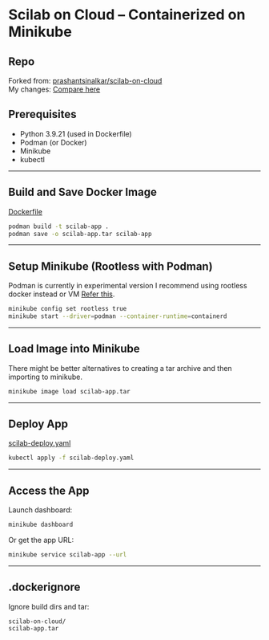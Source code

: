 # Scilab on Cloud – Containerized on Minikube

## Repo

Forked from: [prashantsinalkar/scilab-on-cloud](https://github.com/prashantsinalkar/scilab-on-cloud)  
My changes: [Compare here](https://github.com/prashantsinalkar/scilab-on-cloud/compare/maxprocess...RaghavJit:scilab-on-cloud:maxprocess)

## Prerequisites

- Python 3.9.21 (used in Dockerfile)
- Podman (or Docker)
- Minikube
- kubectl

---

## Build and Save Docker Image

[Dockerfile](./Dockerfile)

```bash
podman build -t scilab-app .
podman save -o scilab-app.tar scilab-app
```

---

## Setup Minikube (Rootless with Podman)
Podman is currently in experimental version I recommend using rootless docker instead or VM [Refer this](https://minikube.sigs.k8s.io/docs/drivers/podman/).

```bash
minikube config set rootless true
minikube start --driver=podman --container-runtime=containerd
```

---

## Load Image into Minikube

There might be better alternatives to creating a tar archive and then importing to minikube.

```bash
minikube image load scilab-app.tar
```

---

## Deploy App

[scilab-deploy.yaml](./scilab-deploy.yaml)

```bash
kubectl apply -f scilab-deploy.yaml
```

---

## Access the App

Launch dashboard:

```bash
minikube dashboard
```

Or get the app URL:

```bash
minikube service scilab-app --url
```

---

## .dockerignore

Ignore build dirs and tar:

```
scilab-on-cloud/
scilab-app.tar
```